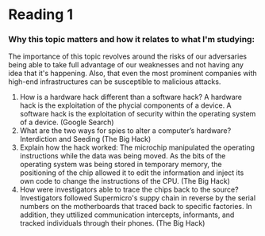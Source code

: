 # Reading 1
### Why this topic matters and how it relates to what I'm studying:
The importance of this topic revolves around the risks of our adversaries being able to take full advantage of our weaknesses and not having any idea that it's happening. Also, that even the most prominent companies with high-end infrastructures can be susceptible to malicious attacks.  
1. How is a hardware hack different than a software hack? A hardware hack is the exploitation of the phycial components of a device. A software hack is the exploitation of security within the operating system of a device. (Google Search)
2. What are the two ways for spies to alter a computer’s hardware? Interdiction and Seeding (The Big Hack)
3. Explain how the hack worked: The microchip manipulated the operating instructions while the data was being moved. As the bits of the operating system was being stored in temporary memory, the positioning of the chip allowed it to edit the information and inject its own code to change the instructions of the CPU. (The Big Hack)
4. How were investigators able to trace the chips back to the source? Investigators followed Supermicro's suppy chain in reverse by the serial numbers on the motherboards that traced back to specific factories. In addition, they uttilized communication intercepts, informants, and tracked individuals through their phones. (The Big Hack)
